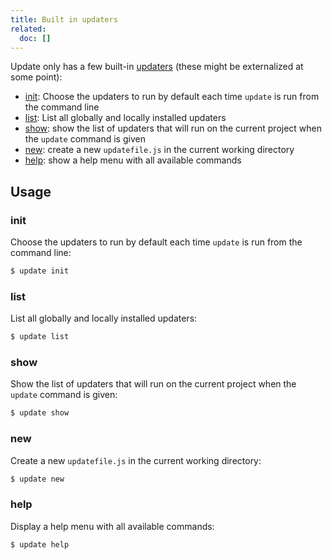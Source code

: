 ```yaml
---
title: Built in updaters
related:
  doc: []
---
```


Update only has a few built-in [updaters](docs/updaters.md) (these might be externalized at some point):

* [init](#init): Choose the updaters to run by default each time `update` is run from the command line
* [list](#list): List all globally and locally installed updaters
* [show](#show): show the list of updaters that will run on the current project when the `update` command is given
* [new](#new): create a new `updatefile.js` in the current working directory
* [help](#help): show a help menu with all available commands

## Usage

### init

Choose the updaters to run by default each time `update` is run from the command line:

```sh
$ update init
```

### list

List all globally and locally installed updaters:

```sh
$ update list
```

### show

Show the list of updaters that will run on the current project when the `update` command is given:

```sh
$ update show
```

### new

Create a new `updatefile.js` in the current working directory:

```sh
$ update new
```

### help

Display a help menu with all available commands:

```sh
$ update help
```